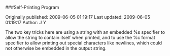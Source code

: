 ###Self-Printing Program

Originally published: 2009-06-05 01:19:17
Last updated: 2009-06-05 01:19:17
Author: J Y

The two key tricks here are using a string with an embedded %s specifier to allow the string to contain itself when printed, and to use the %c format specifier to allow printing out special characters like newlines, which could not otherwise be embedded in the output string. 